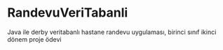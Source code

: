 # RandevuVeriTabanli
Java ile derby veritabanlı hastane randevu uygulaması,
birinci sınıf ikinci dönem proje ödevi
